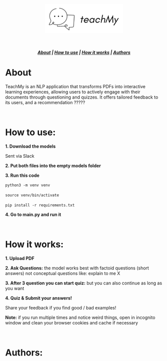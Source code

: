 <p align="center">
<img src="./assets/teachmylogo.png" width="250px"></p>
</p>

<br>

<h5 align="center">
  <a href="#about">About</a>  |
  <a href="#how-to-use">How to use</a>  |
  <a href="#how-it-works">How it works</a>  |
  <a href="#authors">Authors</a>
</h5>


# About

TeachMy is an NLP application that transforms PDFs into interactive learning experiences, allowing users to actively engage with their documents through questioning and quizzes. It offers tailored feedback to its users, and a recommendation ????? 

&nbsp;


# How to use:

**1. Download the models**

Sent via Slack

**2. Put both files into the empty models folder**

**3. Run this code**

```
python3 -m venv venv

source venv/bin/activate

pip install -r requirements.txt
```

**4. Go to main.py and run it**


&nbsp;

# How it works:

**1. Upload PDF**

**2. Ask Questions:**
the model works best with factoid questions (short answers) not conceptual questions like: explain to me X

**3. After 3 question you can start quiz:**
but you can also continue as long as you want

**4. Quiz & Submit your answers!**

Share your feedback if you find good / bad examples! 

**Note:** if you run multiple times and notice weird things, open in incognito window and clean your browser cookies and cache if necessary


&nbsp;

# Authors:
